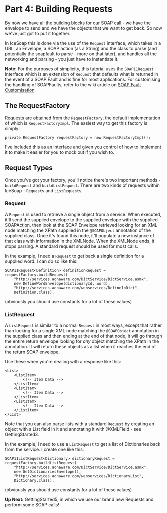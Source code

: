 # Part 4: Building Requests #

By now we have all the building blocks for our SOAP call - we have the envelope to send and we have the objects that we want to get back. So now we've just got to put it together.

In IceSoap this is done via the use of the `Request` interface, which takes in a URL, an Envelope, a SOAP action (as a String) and the class to parse (and potentially the soapfault to parse - more on that later), and handles all the networking and parsing - you just have to instantiate it.

**Note:** For the purposes of simplicity, this tutorial uses the `SOAP11Request` interface which is an extension of `Request` that defaults what is returned in the event of a SOAP Fault and is fine for most applications. For customising the handling of SOAPFaults, refer to the wiki article on [SOAP Fault Customisation](http://code.google.com/p/icesoap/wiki/SOAPFaultCustomisation).

## The RequestFactory ##

Requests are obtained from the `RequestFactory`, the default implementation of which is `RequestFactoryImpl`. The easiest way to get this factory is simply:

```
private RequestFactory requestFactory = new RequestFactoryImpl();
```

I've included this as an interface and given you control of how to implement it to make it easier for you to mock out if you wish to.

## Request Types ##
Once you've got your factory, you'll notice there's two important methods - `buildRequest` and `buildListRequest`. There are two kinds of requests within IceSoap - `Request`s and `ListRequest`s.

### Request ###
A `Request` is used to retrieve a single object from a service.
When executed, it'll send the supplied envelope to the supplied envelope with the supplied SOAPAction, then look at the SOAP Envelope retrieved looking for an XML node matching the XPath supplied in the `@SOAPObject` annotation of the supplied class. Once it's found this node, it'll populate a new instance of that class with information in the XMLNode. When the XMLNode ends, it stops parsing. A standard request should be used for most calls.

In the example, I need a `Request` to get back a single definition for a supplied word. I can do so like this:
```
SOAP11Request<Definition> definitionRequest = requestFactory.buildRequest(
    "http://services.aonaware.com/DictService/DictService.asmx",
    new DefineWordEnvelope(dictionaryId, word), 
    "http://services.aonaware.com/webservices/DefineInDict",
    Definition.class);
```
(obviously you should use constants for a lot of these values)

### ListRequest ###
A `ListRequest` is similar to a normal `Request` in most ways, except that rather than looking for a single XML node matching the `@SOAPObject` annotation in the supplied class and then ending at the end of that node, it will go through the entire return envelope looking for _any_ object matching the XPath in the annotation. It will return these objects as a list when it reaches the end of the return SOAP envelope.

Use these when you're dealing with a response like this:

```
<List>
    <ListItem>
        <!-- Item Data -->
    </ListItem>
    <ListItem>
        <!-- Item Data -->
    </ListItem>
    <ListItem>
        <!-- Item Data -->
    </ListItem>
</List>
```

Note that you can also parse lists with a standard `Request` by creating an object with a List field in it and annotating it with @XMLField - see GettingStarted3.

In the example, I need to use a `ListRequest` to get a list of Dictionaries back from the service. I create one like this:
```
SOAP11ListRequest<Dictionary> dictionaryRequest = requestFactory.buildListRequest(
    "http://services.aonaware.com/DictService/DictService.asmx",
    new GetDictionariesEnvelope(),
    "http://services.aonaware.com/webservices/DictionaryList",
    Dictionary.class);
```
(obviously you should use constants for a lot of these values)

**Up Next:** GettingStarted5, in which we use our brand new Requests and perform some SOAP calls!